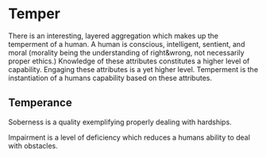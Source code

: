 # Temper

There is an interesting, layered aggregation which makes up the temperment of a human.
A human is conscious, intelligent, sentient, and moral (morality being the understanding of right&wrong, not necessarily proper ethics.)
Knowledge of these attributes constitutes a higher level of capability.
Engaging these attributes is a yet higher level.
Temperment is the instantiation of a humans capability based on these attributes.


## Temperance

Soberness is a quality exemplifying properly dealing with hardships.

Impairment is a level of deficiency which reduces a humans ability to deal with obstacles.
